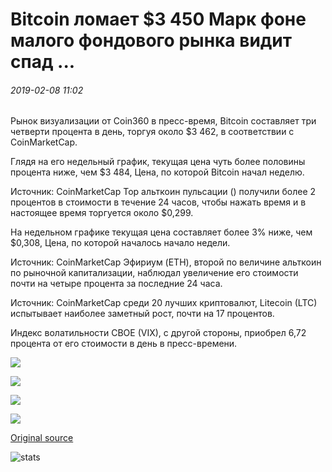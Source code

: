 # Bitcoin ломает $3 450 Марк фоне малого фондового рынка видит спад ...

###### 2019-02-08 11:02

Рынок визуализации от Coin360 в пресс-время, Bitcoin составляет три четверти процента в день, торгуя около $3 462, в соответствии с CoinMarketCap.

Глядя на его недельный график, текущая цена чуть более половины процента ниже, чем $3 484, Цена, по которой Bitcoin начал неделю.

Источник: CoinMarketCap Top альткоин пульсации () получили более 2 процентов в стоимости в течение 24 часов, чтобы нажать время и в настоящее время торгуется около $0,299.

На недельном графике текущая цена составляет более 3% ниже, чем $0,308, Цена, по которой началось начало недели.

Источник: CoinMarketCap Эфириум (ETH), второй по величине альткоин по рыночной капитализации, наблюдал увеличение его стоимости почти на четыре процента за последние 24 часа.

Источник: CoinMarketCap среди 20 лучших криптовалют, Litecoin (LTC) испытывает наиболее заметный рост, почти на 17 процентов.

Индекс волатильности CBOE (VIX), с другой стороны, приобрел 6,72 процента от его стоимости в день в пресс-времени.

![](https://s3.cointelegraph.com/storage/uploads/view/2d310fc2b220c01b0512d853d7552651.png)

![](https://s3.cointelegraph.com/storage/uploads/view/dfa5bcdb98311622f27f185b9f2d987a.png)

![](https://s3.cointelegraph.com/storage/uploads/view/85c447cff0d319390a07d7e461506ee8.png)

![](https://s3.cointelegraph.com/storage/uploads/view/193226e281d02b1a6ee33774bdf34294.png)

[Original source](https://cointelegraph.com/news/bitcoin-breaks-the-3-450-mark-amid-minor-stock-market-sees-downturn)

![stats](https://c.statcounter.com/11760860/0/a89fa40b/1/ "stats")